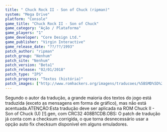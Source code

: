 ```yaml
---
title: " Chuck Rock II - Son of Chuck (ripman)"
system: "Mega Drive"
platform: "Console"
game_title: "Chuck Rock II - Son of Chuck"
game_category: "Ação / Plataforma"
game_players: "1"
game_developer: "Core Design Ltd."
game_publisher: "Virgin Interactive"
game_release_date: "??/??/1993"
patch_author: "ripman"
patch_group: "Nenhum"
patch_site: "Nenhum"
patch_version: "Beta1"
patch_release: "02/01/2018"
patch_type: "IPS"
patch_progress: "Textos (história)"
patch_images: ["http://www.romhackers.org/imagens/traducoes/%5BSMD%5D%20Chuck%20II%20-%20Son%20of%20Chuck%20-%20ripman%20-%201.png","http://www.romhackers.org/imagens/traducoes/%5BSMD%5D%20Chuck%20II%20-%20Son%20of%20Chuck%20-%20ripman%20-%202.png","http://www.romhackers.org/imagens/traducoes/%5BSMD%5D%20Chuck%20II%20-%20Son%20of%20Chuck%20-%20ripman%20-%203.png"]
---
```

Segundo o autor da tradução, a grande maioria dos textos do jogo está traduzida (exceto as mensagens em forma de gráfico), mas não está acentuada.ATENÇÃO:Esta tradução deve ser aplicada na ROM Chuck II - Son of Chuck (U) [!].gen, com CRC32 408B1CDB.OBS: O patch de tradução já conta com a checksum corrigida, o que torna desnecessário usar a opção auto fix checksum disponível em alguns emuladores.
